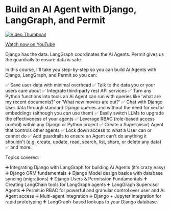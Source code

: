 # Build an AI Agent with Django, LangGraph, and Permit

[![Video Thumbnail](https://img.youtube.com/vi/rir9B0ZShug/0.jpg)](https://youtu.be/rir9B0ZShug)

[Watch now on YouTube](https://youtu.be/rir9B0ZShug)

Django has the data. LangGraph coordinates the Ai Agents. Permit gives us the guardrails to ensure data is safe.

In this course, I'll take you step-by-step so you can build Ai Agents with Django, LangGraph, and Permit so you can:

✅ Save user-data with minimal overhead
✅ Talk to the data you or your users care about
✅ Integrate third-party rest API services
✅ Turn any Python functions into tools an Ai Agent can run with queries like 'what are my recent documents?' or 'What new movies are out?'
✅ Chat with Django User data through standard Django queries and without the need for vector embeddings (although you *can* use them)
✅ Easily switch LLMs to upgrade the effectiveness of your agents
✅ Leverage RBAC (role-based access control) within any Django or Python project
✅ Create a Super(visor) Agent that controls other agents
✅ Lock down access to what a User can or cannot do
✅ Add guardrails to ensure an Agent can't do anything it shouldn't (e.g. create, update, read, search, list, share, or delete any data)
✅ and more.

Topics covered:

➕ Integrating Django with LangGraph for building Ai Agents (it's crazy easy)
➕ Django ORM fundamentals
➕ Django Model design basics with database syncing (migrations)
➕ Django Users & Permission Fundamentals
➕ Creating LangChain tools for LangGraph agents
➕ LangGraph Supervisor Agents
➕ Permit.io RBAC for powerful and granular control over user and Ai Agent access
➕ Multi-agent integration
➕ Django + Jupyter integration for rapid prototyping
➕ LangGraph-based lookups to your Django database

